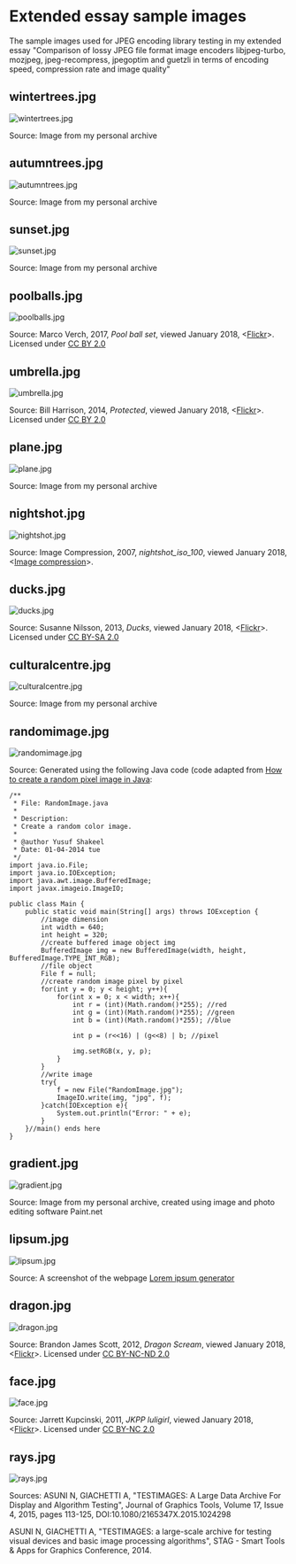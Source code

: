 Extended essay sample images
============================
The sample images used for JPEG encoding library testing in my extended essay "Comparison of lossy JPEG file format image encoders libjpeg-turbo, mozjpeg, jpeg-recompress, jpegoptim and guetzli in terms of encoding speed, compression rate and image quality"

wintertrees.jpg
---------------
![wintertrees.jpg](https://raw.githubusercontent.com/mpoc/EE-sample-images/master/wintertrees.jpg)

Source: Image from my personal archive

autumntrees.jpg
---------------
![autumntrees.jpg](https://raw.githubusercontent.com/mpoc/EE-sample-images/master/autumntrees.jpg)

Source: Image from my personal archive

sunset.jpg
----------
![sunset.jpg](https://raw.githubusercontent.com/mpoc/EE-sample-images/master/sunset.jpg)

Source: Image from my personal archive

poolballs.jpg
-------------
![poolballs.jpg](https://raw.githubusercontent.com/mpoc/EE-sample-images/master/poolballs.jpg)

Source: Marco Verch, 2017, *Pool ball set*, viewed January 2018, <[Flickr](https://www.flickr.com/photos/30478819@N08/37188154050/)>. Licensed under [CC BY 2.0](https://creativecommons.org/licenses/by/2.0/)

umbrella.jpg
------------
![umbrella.jpg](https://raw.githubusercontent.com/mpoc/EE-sample-images/master/umbrella.jpg)

Source: Bill Harrison, 2014, *Protected*, viewed January 2018, <[Flickr](https://www.flickr.com/photos/bill_harrison/13886342085/)>. Licensed under [CC BY 2.0](https://creativecommons.org/licenses/by/2.0/)

plane.jpg
---------
![plane.jpg](https://raw.githubusercontent.com/mpoc/EE-sample-images/master/plane.jpg)

Source: Image from my personal archive

nightshot.jpg
-------------
![nightshot.jpg](https://raw.githubusercontent.com/mpoc/EE-sample-images/master/nightshot.jpg)

Source: Image Compression, 2007, *nightshot_iso_100*, viewed January 2018, <[Image compression](http://imagecompression.info/test_images/)>.

ducks.jpg
---------
![ducks.jpg](https://raw.githubusercontent.com/mpoc/EE-sample-images/master/ducks.jpg)

Source: Susanne Nilsson, 2013, *Ducks*, viewed January 2018, <[Flickr](https://www.flickr.com/photos/infomastern/11128183215/)>. Licensed under [CC BY-SA 2.0](https://creativecommons.org/licenses/by-sa/2.0/)

culturalcentre.jpg
------------------
![culturalcentre.jpg](https://raw.githubusercontent.com/mpoc/EE-sample-images/master/culturalcentre.jpg)

Source: Image from my personal archive

randomimage.jpg
---------------
![randomimage.jpg](https://raw.githubusercontent.com/mpoc/EE-sample-images/master/randomimage.jpg)

Source: Generated using the following Java code (code adapted from [How to create a random pixel image in Java](https://www.dyclassroom.com/image-processing-project/how-to-create-a-random-pixel-image-in-java):

```
/**
 * File: RandomImage.java
 * 
 * Description:
 * Create a random color image.
 * 
 * @author Yusuf Shakeel
 * Date: 01-04-2014 tue
 */
import java.io.File;
import java.io.IOException;
import java.awt.image.BufferedImage;
import javax.imageio.ImageIO;

public class Main {
	public static void main(String[] args) throws IOException {
		//image dimension
		int width = 640;
		int height = 320;
		//create buffered image object img
		BufferedImage img = new BufferedImage(width, height, BufferedImage.TYPE_INT_RGB);
		//file object
		File f = null;
		//create random image pixel by pixel
		for(int y = 0; y < height; y++){
			for(int x = 0; x < width; x++){
				int r = (int)(Math.random()*255); //red
				int g = (int)(Math.random()*255); //green
				int b = (int)(Math.random()*255); //blue

				int p = (r<<16) | (g<<8) | b; //pixel

				img.setRGB(x, y, p);
			}
		}
		//write image
		try{
			f = new File("RandomImage.jpg");
			ImageIO.write(img, "jpg", f);
		}catch(IOException e){
			System.out.println("Error: " + e);
		}
	}//main() ends here
}
```

gradient.jpg
------------
![gradient.jpg](https://raw.githubusercontent.com/mpoc/EE-sample-images/master/gradient.jpg)

Source: Image from my personal archive, created using image and photo editing software Paint.net

lipsum.jpg
----------
![lipsum.jpg](https://raw.githubusercontent.com/mpoc/EE-sample-images/master/lipsum.jpg)

Source: A screenshot of the webpage [Lorem ipsum generator](https://loremipsumgenerator.com/)

dragon.jpg
----------
![dragon.jpg](https://raw.githubusercontent.com/mpoc/EE-sample-images/master/dragon.jpg)

Source: Brandon James Scott, 2012, *Dragon Scream*, viewed January 2018, <[Flickr](https://www.flickr.com/photos/brandonjamesscott/7591523382)>. Licensed under [CC BY-NC-ND 2.0](https://creativecommons.org/licenses/by-nc-nd/2.0/)

face.jpg
--------
![face.jpg](https://raw.githubusercontent.com/mpoc/EE-sample-images/master/face.jpg)

Source: Jarrett Kupcinski, 2011, *JKPP luligirl*, viewed January 2018, <[Flickr](https://www.flickr.com/photos/kpcnsk/6377666717/)>. Licensed under [CC BY-NC 2.0](https://creativecommons.org/licenses/by-nc/2.0/)

rays.jpg
--------
![rays.jpg](https://raw.githubusercontent.com/mpoc/EE-sample-images/master/rays.jpg)

Sources: ASUNI N, GIACHETTI A, "TESTIMAGES: A Large Data Archive For Display and Algorithm Testing", Journal of Graphics Tools, Volume 17, Issue 4, 2015, pages 113-125, DOI:10.1080/2165347X.2015.1024298

ASUNI N, GIACHETTI A, "TESTIMAGES: a large-scale archive for testing visual devices and basic image processing algorithms", STAG - Smart Tools & Apps for Graphics Conference, 2014.
